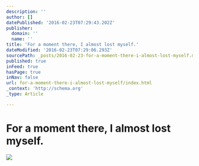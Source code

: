 ```yaml
---
description: ''
author: []
datePublished: '2016-02-23T07:29:43.202Z'
publisher:
  domain: ''
  name: ''
title: 'For a moment there, I almost lost myself.'
dateModified: '2016-02-23T07:29:06.293Z'
sourcePath: _posts/2016-02-23-for-a-moment-there-i-almost-lost-myself.md
published: true
inFeed: true
hasPage: true
inNav: false
url: for-a-moment-there-i-almost-lost-myself/index.html
_context: 'http://schema.org'
_type: Article

---
```

# For a moment there, I almost lost myself.
![](https://the-grid-user-content.s3-us-west-2.amazonaws.com/2cb76276-ad0d-43ab-bd83-6dc63b6c110e.png)